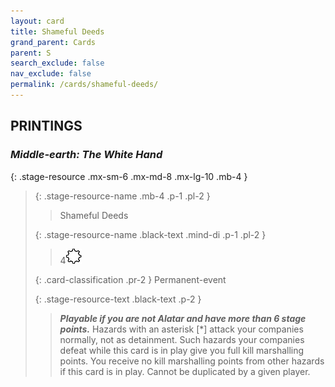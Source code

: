 ```yaml
---
layout: card
title: Shameful Deeds
grand_parent: Cards
parent: S
search_exclude: false
nav_exclude: false
permalink: /cards/shameful-deeds/
---
```


## PRINTINGS


### _Middle-earth: The White Hand_

{: .stage-resource .mx-sm-6 .mx-md-8 .mx-lg-10 .mb-4 }
> {: .stage-resource-name .mb-4 .p-1 .pl-2 }
> > <div class="card-mp"></div>
> > <div class="card-name">Shameful Deeds</div>
>
> {: .stage-resource-name .black-text .mind-di .p-1 .pl-2 }
> > 4![](/assets/images/stage-point.svg)
>
> {: .card-classification .pr-2 }
> Permanent-event
>
> {: .stage-resource-text .black-text .p-2 }
> > ***Playable if you are not Alatar and have more than 6 stage points.*** Hazards with an asterisk [*] attack your companies normally, not as detainment. Such hazards your companies defeat while this card is in play give you full kill marshalling points. You receive no kill marshalling points from other hazards if this card is in play. Cannot be duplicated by a given player. 
> 
